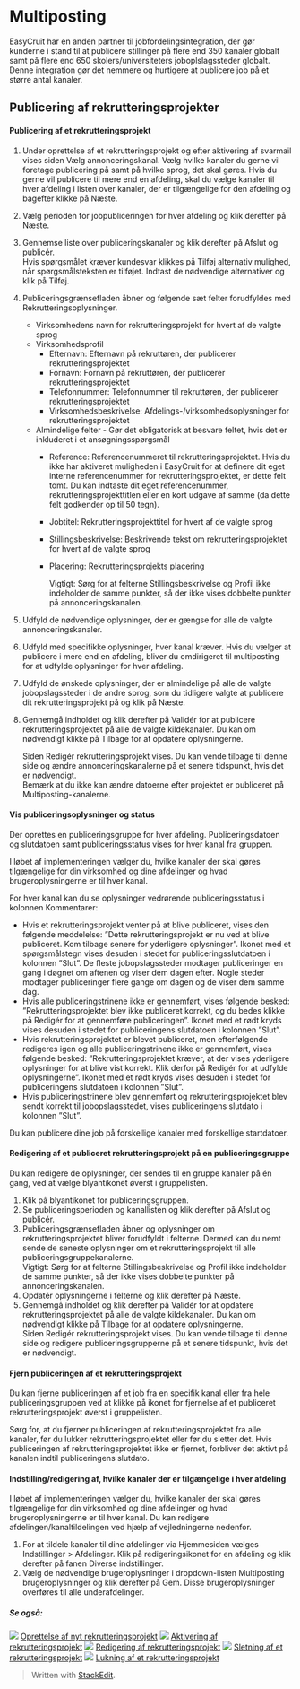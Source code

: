 # Multiposting

EasyCruit har en anden partner til jobfordelingsintegration, der gør kunderne i stand til at publicere stillinger på flere end 350 kanaler globalt samt på flere end 650 skolers/universiteters joboplslagssteder globalt. Denne integration gør det nemmere og hurtigere at publicere job på et større antal kanaler.

## Publicering af rekrutteringsprojekter

#### Publicering af et rekrutteringsprojekt

1.  Under oprettelse af et rekrutteringsprojekt og efter aktivering af svarmail vises siden  Vælg annonceringskanal. Vælg hvilke kanaler du gerne vil foretage publicering på samt på hvilke sprog, det skal gøres. Hvis du gerne vil publicere til mere end en afdeling, skal du vælge kanaler til hver afdeling i listen over kanaler, der er tilgængelige for den afdeling og bagefter klikke på  Næste.
2.  Vælg perioden for jobpubliceringen for hver afdeling og klik derefter på  Næste.
3.  Gennemse liste over publiceringskanaler og klik derefter på  Afslut og publicér.  
    Hvis spørgsmålet kræver kundesvar klikkes på Tilføj alternativ mulighed, når spørgsmålsteksten er tilføjet. Indtast de nødvendige alternativer og klik på Tilføj.  
    
4.  Publiceringsgrænsefladen åbner og følgende sæt felter forudfyldes med Rekrutteringsoplysninger.
    -   Virksomhedens navn for rekrutteringsprojekt  for hvert af de valgte sprog
    -   Virksomhedsprofil
        -   Efternavn: Efternavn på rekruttøren, der publicerer rekrutteringsprojektet
        -   Fornavn: Fornavn på rekruttøren, der publicerer rekrutteringsprojektet
        -   Telefonnummer: Telefonnummer til rekruttøren, der publicerer rekrutteringsprojektet
        -   Virksomhedsbeskrivelse: Afdelings-/virksomhedsoplysninger for rekrutteringsprojektet
    -   Almindelige felter  - Gør det obligatorisk at besvare feltet, hvis det er inkluderet i et ansøgningsspørgsmål
        -   Reference: Referencenummeret til rekrutteringsprojektet. Hvis du ikke har aktiveret muligheden i EasyCruit for at definere dit eget interne referencenummer for rekrutteringsprojektet, er dette felt tomt. Du kan indtaste dit eget referencenummer, rekrutteringsprojekttitlen eller en kort udgave af samme (da dette felt godkender op til 50 tegn).
        -   Jobtitel: Rekrutteringsprojekttitel for hvert af de valgte sprog
        -   Stillingsbeskrivelse: Beskrivende tekst om rekrutteringsprojektet for hvert af de valgte sprog
        -   Placering: Rekrutteringsprojekts placering  
              
            Vigtigt: Sørg for at felterne Stillingsbeskrivelse og Profil ikke indeholder de samme punkter, så der ikke vises dobbelte punkter på annonceringskanalen.
5.  Udfyld de nødvendige oplysninger, der er gængse for alle de valgte annonceringskanaler.
6.  Udfyld med specifikke oplysninger, hver kanal kræver. Hvis du vælger at publicere i mere end en afdeling, bliver du omdirigeret til multiposting for at udfylde oplysninger for hver afdeling.
7.  Udfyld de ønskede oplysninger, der er almindelige på alle de valgte jobopslagssteder i de andre sprog, som du tidligere valgte at publicere dit rekrutteringsprojekt på og klik på  Næste.
8.  Gennemgå indholdet og klik derefter på  Validér  for at publicere rekrutteringsprojektet på alle de valgte kildekanaler. Du kan om nødvendigt klikke på  Tilbage  for at opdatere oplysningerne.  
      
    Siden  Redigér rekrutteringsprojekt  vises. Du kan vende tilbage til denne side og ændre annonceringskanalerne på et senere tidspunkt, hvis det er nødvendigt.  
    Bemærk at du ikke kan ændre datoerne efter projektet er publiceret på  Multiposting-kanalerne.

#### Vis publiceringsoplysninger og status

Der oprettes en publiceringsgruppe for hver afdeling. Publiceringsdatoen og slutdatoen samt publiceringsstatus vises for hver kanal fra gruppen.

I løbet af implementeringen vælger du, hvilke kanaler der skal gøres tilgængelige for din virksomhed og dine afdelinger og hvad brugeroplysningerne er til hver kanal.

For hver kanal kan du se oplysninger vedrørende publiceringsstatus i kolonnen  Kommentarer:

-   Hvis et rekrutteringsprojekt venter på at blive publiceret, vises den følgende meddelelse: ”Dette rekrutteringsprojekt er nu ved at blive publiceret. Kom tilbage senere for yderligere oplysninger”. Ikonet med et spørgsmålstegn vises desuden i stedet for publiceringsslutdatoen i kolonnen ”Slut”. De fleste jobopslagssteder modtager publiceringer en gang i døgnet om aftenen og viser dem dagen efter. Nogle steder modtager publiceringer flere gange om dagen og de viser dem samme dag.
-   Hvis alle publiceringstrinene ikke er gennemført, vises følgende besked: ”Rekrutteringsprojektet blev ikke publiceret korrekt, og du bedes klikke på Redigér for at gennemføre publiceringen”. Ikonet med et rødt kryds vises desuden i stedet for publiceringens slutdatoen i kolonnen ”Slut”.
-   Hvis rekrutteringsprojektet er blevet publiceret, men efterfølgende redigeres igen og alle publiceringstrinene ikke er gennemført, vises følgende besked: ”Rekrutteringsprojektet kræver, at der vises yderligere oplysninger for at blive vist korrekt. Klik derfor på Redigér for at udfylde oplysningerne”. Ikonet med et rødt kryds vises desuden i stedet for publiceringens slutdatoen i kolonnen ”Slut”.
-   Hvis publiceringstrinene blev gennemført og rekrutteringsprojektet blev sendt korrekt til jobopslagsstedet, vises publiceringens slutdato i kolonnen ”Slut”.

Du kan publicere dine job på forskellige kanaler med forskellige startdatoer.

#### Redigering af et publiceret rekrutteringsprojekt på en publiceringsgruppe

Du kan redigere de oplysninger, der sendes til en gruppe kanaler på én gang, ved at vælge blyantikonet øverst i gruppelisten.

1.  Klik på blyantikonet for publiceringsgruppen.
2.  Se publiceringsperioden og kanallisten og klik derefter på  Afslut og publicér.
3.  Publiceringsgrænsefladen åbner og oplysninger om rekrutteringsprojektet bliver forudfyldt i felterne. Dermed kan du nemt sende de seneste oplysninger om et rekrutteringsprojekt til alle publiceringsgruppekanalerne.  
    Vigtigt: Sørg for at felterne Stillingsbeskrivelse og Profil ikke indeholder de samme punkter, så der ikke vises dobbelte punkter på annonceringskanalen.
4.  Opdatér oplysningerne i felterne og klik derefter på  Næste.
5.  Gennemgå indholdet og klik derefter på  Validér  for at opdatere rekrutteringsprojektet på alle de valgte kildekanaler. Du kan om nødvendigt klikke på Tilbage for at opdatere oplysningerne.  
    Siden  Redigér rekrutteringsprojekt  vises. Du kan vende tilbage til denne side og redigere publiceringsgrupperne på et senere tidspunkt, hvis det er nødvendigt.

#### Fjern publiceringen af et rekrutteringsprojekt

Du kan fjerne publiceringen af et job fra en specifik kanal eller fra hele publiceringsgruppen ved at klikke på ikonet for fjernelse af et publiceret rekrutteringsprojekt øverst i gruppelisten.

Sørg for, at du fjerner publiceringen af rekrutteringsprojektet fra alle kanaler, før du lukker rekrutteringsprojektet eller før du sletter det. Hvis publiceringen af rekrutteringsprojektet ikke er fjernet, forbliver det aktivt på kanalen indtil publiceringens slutdato.

#### Indstilling/redigering af, hvilke kanaler der er tilgængelige i hver afdeling

I løbet af implementeringen vælger du, hvilke kanaler der skal gøres tilgængelige for din virksomhed og dine afdelinger og hvad brugeroplysningerne er til hver kanal. Du kan redigere afdelingen/kanaltildelingen ved hjælp af vejledningerne nedenfor.

1.  For at tildele kanaler til dine afdelinger via  Hjemmesiden  vælges  Indstillinger  >  Afdelinger. Klik på redigeringsikonet for en afdeling og klik derefter på fanen  Diverse indstillinger.
2.  Vælg de nødvendige brugeroplysninger i dropdown-listen  Multiposting brugeroplysninger  og klik derefter på  Gem. Disse brugeroplysninger overføres til alle underafdelinger.

##### Se også:

![](../Resources/Images/icon-document-link.png)  [Oprettelse af nyt rekrutteringsprojekt](creating_a_new_vacancy.htm)
![](../Resources/Images/icon-document-link.png)  [Aktivering af rekrutteringsprojekt](activating_a_vacancy.htm)
![](../Resources/Images/icon-document-link.png)  [Redigering af rekrutteringsprojekt](editing_a_vacancy.htm)
![](../Resources/Images/icon-document-link.png)  [Sletning af et rekrutteringsprojekt](deleting_a_vacancy.htm)
![](../Resources/Images/icon-document-link.png)  [Lukning af et rekrutteringsprojekt](closing_a_vacancy.htm)


> Written with [StackEdit](https://stackedit.io/).
<!--stackedit_data:
eyJoaXN0b3J5IjpbLTY5NzY1NDg2Nl19
-->